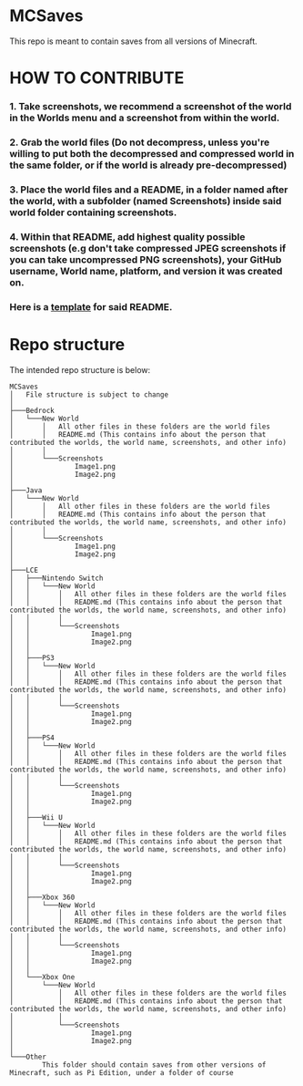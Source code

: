 # MCSaves
This repo is meant to contain saves from all versions of Minecraft.

# HOW TO CONTRIBUTE
### 1. Take screenshots, we recommend a screenshot of the world in the Worlds menu and a screenshot from within the world.
### 2. Grab the world files (Do not decompress, unless you're willing to put both the decompressed and compressed world in the same folder, or if the world is already pre-decompressed)
### 3. Place the world files and a README, in a folder named after the world, with a subfolder (named Screenshots) inside said world folder containing screenshots.
### 4. Within that README, add highest quality possible screenshots (e.g don't take compressed JPEG screenshots if you can take uncompressed PNG screenshots), your GitHub username, World name, platform, and version it was created on. 
### Here is a [template](template.md) for said README.


# Repo structure
The intended repo structure is below:
```
MCSaves
│   File structure is subject to change
│
├───Bedrock
│   └───New World
│       │   All other files in these folders are the world files
│       │   README.md (This contains info about the person that contributed the worlds, the world name, screenshots, and other info)
│       │
│       └───Screenshots
│               Image1.png
│               Image2.png
│
├───Java
│   └───New World
│       │   All other files in these folders are the world files
│       │   README.md (This contains info about the person that contributed the worlds, the world name, screenshots, and other info)
│       │
│       └───Screenshots
│               Image1.png
│               Image2.png
│
├───LCE
│   ├───Nintendo Switch
│   │   └───New World
│   │       │   All other files in these folders are the world files
│   │       │   README.md (This contains info about the person that contributed the worlds, the world name, screenshots, and other info)
│   │       │
│   │       └───Screenshots
│   │               Image1.png
│   │               Image2.png
│   │
│   ├───PS3
│   │   └───New World
│   │       │   All other files in these folders are the world files
│   │       │   README.md (This contains info about the person that contributed the worlds, the world name, screenshots, and other info)
│   │       │
│   │       └───Screenshots
│   │               Image1.png
│   │               Image2.png
│   │
│   ├───PS4
│   │   └───New World
│   │       │   All other files in these folders are the world files
│   │       │   README.md (This contains info about the person that contributed the worlds, the world name, screenshots, and other info)
│   │       │
│   │       └───Screenshots
│   │               Image1.png
│   │               Image2.png
│   │
│   ├───Wii U
│   │   └───New World
│   │       │   All other files in these folders are the world files
│   │       │   README.md (This contains info about the person that contributed the worlds, the world name, screenshots, and other info)
│   │       │
│   │       └───Screenshots
│   │               Image1.png
│   │               Image2.png
│   │
│   ├───Xbox 360
│   │   └───New World
│   │       │   All other files in these folders are the world files
│   │       │   README.md (This contains info about the person that contributed the worlds, the world name, screenshots, and other info)
│   │       │
│   │       └───Screenshots
│   │               Image1.png
│   │               Image2.png
│   │
│   └───Xbox One
│       └───New World
│           │   All other files in these folders are the world files
│           │   README.md (This contains info about the person that contributed the worlds, the world name, screenshots, and other info)
│           │
│           └───Screenshots
│                   Image1.png
│                   Image2.png
│
└───Other
        This folder should contain saves from other versions of Minecraft, such as Pi Edition, under a folder of course

```
